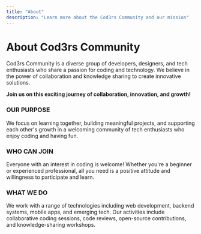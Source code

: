 ```yaml
---
title: "About"
description: "Learn more about the Cod3rs Community and our mission"
---
```


# About Cod3rs Community

Cod3rs Community is a diverse group of developers, designers, and tech enthusiasts who share a passion for coding and technology. 
We believe in the power of collaboration and knowledge sharing to create innovative solutions.

**Join us on this exciting journey of collaboration, innovation, and growth!**


### OUR PURPOSE
We focus on learning together, building meaningful projects, and supporting each other's growth in a welcoming community of tech enthusiasts who enjoy coding and having fun.

### WHO CAN JOIN
Everyone with an interest in coding is welcome! Whether you're a beginner or experienced professional, all you need is a positive attitude and willingness to participate and learn.

### WHAT WE DO
We work with a range of technologies including web development, backend systems, mobile apps, and emerging tech. Our activities include collaborative coding sessions, code reviews, open-source contributions, and knowledge-sharing workshops.
